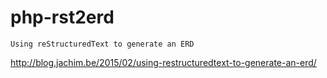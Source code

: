 # php-rst2erd
    Using reStructuredText to generate an ERD

http://blog.jachim.be/2015/02/using-restructuredtext-to-generate-an-erd/

